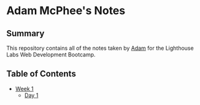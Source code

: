 # Adam McPhee's Notes
## Summary

This repository contains all of the notes taken by [Adam](https://github.com/adkmcphee) for the Lighthouse Labs Web Development Bootcamp.

## Table of Contents
* [Week 1](/Week_1)
  * [Day 1](/Week_1/Day_1)
    
 